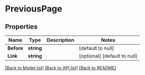 # PreviousPage

## Properties
Name | Type | Description | Notes
------------ | ------------- | ------------- | -------------
**Before** | **string** |  | [default to null]
**Link** | **string** |  | [optional] [default to null]

[[Back to Model list]](../README.md#documentation-for-models) [[Back to API list]](../README.md#documentation-for-api-endpoints) [[Back to README]](../README.md)

